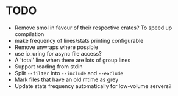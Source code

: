 # TODO

* Remove smol in favour of their respective crates? To speed up compilation
* make frequency of lines/stats printing configurable
* Remove unwraps where possible
* use io_uring for async file access?
* A 'total' line when there are lots of group lines
* Support reading from stdin
* Split `--filter` into `--include` and `--exclude`
* Mark files that have an old mtime as grey
* Update stats frequency automatically for low-volume servers?
